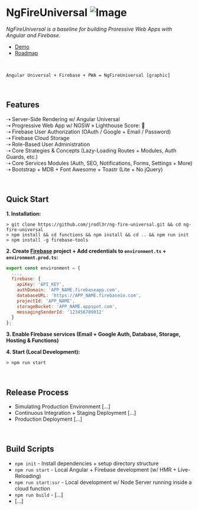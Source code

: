 # NgFireUniversal ![Image](../master/src/favicon.ico?raw=true)

_NgFireUniversal is a baseline for building Proressive Web Apps with Angular and Firebase._

- [Demo](https://ng-fire-universal.firebaseapp.com)
- [Roadmap](https://github.com/jrodl3r/ng-fire-universal/issues/1)

<br>

```
Angular Universal + Firebase + PWA = NgFireUniversal [graphic]
```

<br>

## Features

⇢ Server-Side Rendering w/ Angular Universal<br>
⇢ Progressive Web App w/ NGSW » Lighthouse Score: 💯<br>
⇢ Firebase User Authorization (OAuth / Google + Email / Password)<br>
⇢ Firebase Cloud Storage<br>
⇢ Role-Based User Administration<br>
⇢ Core Strategies & Concepts (Lazy-Loading Routes + Modules, Auth Guards, etc.)<br>
⇢ Core Services Modules (Auth, SEO, Notifications, Forms, Settings + More)<br>
⇢ Bootstrap + MDB + Font Awesome + Toastr (Lite + No jQuery)

<br>

## Quick Start

**1.  Installation:**
```
> git clone https://github.com/jrodl3r/ng-fire-universal.git && cd ng-fire-universal
> npm install && cd functions && npm install && cd .. && npm run init
> npm install -g firebase-tools
```

**2.  Create [Firebase](https://firebase.google.com) project + Add credentials to `environment.ts` + `environment.prod.ts`:**
```javascript
export const environment = {
  ...,
  firebase: {
    apiKey: 'API_KEY',
    authDomain: 'APP_NAME.firebaseapp.com',
    databaseURL: 'https://APP_NAME.firebaseio.com',
    projectId: 'APP_NAME',
    storageBucket: 'APP_NAME.appspot.com',
    messagingSenderId: '123456789012'
  }
};
```

**3.  Enable Firebase services (Email + Google Auth, Database, Storage, Hosting & Functions)**

**4.  Start (Local Development):**
```
> npm run start
```

<br>

## Release Process

- Simulating Production Environment [...]
- Continuous Integration + Staging Deployment [...]
- Production Deployment [...]

<br>

## Build Scripts

- `npm init` - Install dependencies + setup directory structure
- `npm run start` - Local Angular + Firebase development (w/ HMR + Live-Reloading)
- `npm run start:ssr` - Local development w/ Node Server running inside a cloud function
- `npm run build` - [...]
- [...]
